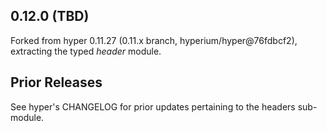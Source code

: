 ## 0.12.0 (TBD)

Forked from hyper 0.11.27 (0.11.x branch, hyperium/hyper@76fdbcf2),
e*x*tracting the typed *header* module.

## Prior Releases

See hyper's CHANGELOG for prior updates pertaining to the headers
sub-module.
